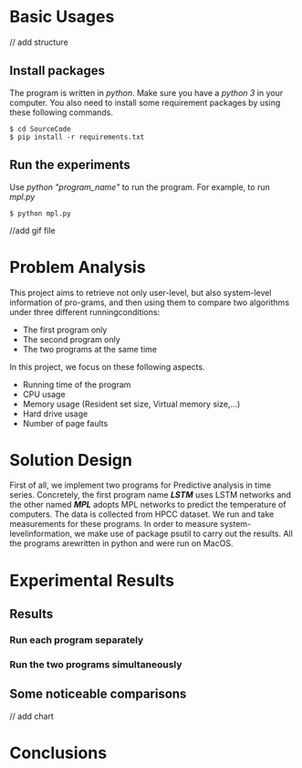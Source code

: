# Basic Usages

// add structure

## Install packages
The program is written in *python*. Make sure you have a *python 3* in your computer. You also need to install some requirement packages by using these following commands.

 

    $ cd SourceCode
    $ pip install -r requirements.txt
    
 ## Run the experiments
 Use *python "program_name"* to run the program. For example, to run *mpl.py*
 

    $ python mpl.py


//add gif file


# Problem Analysis
This project aims to retrieve not only user-level, but also system-level information of pro-grams,  and  then  using  them  to  compare  two  algorithms  under  three  different  runningconditions:
   - The first program only
   - The second program only
   - The two programs at the same time


In this project, we focus on these following aspects.
   - Running time of the program
   - CPU usage
   - Memory usage (Resident set size, Virtual memory size,...)
   - Hard drive usage
   - Number of page faults

# Solution Design
First of all, we implement two programs for Predictive analysis in time series. Concretely, the first program name ***LSTM*** uses LSTM networks and the other named ***MPL*** adopts MPL networks to predict the temperature of computers. The data is collected from HPCC dataset. We run and take measurements for these programs.  In order to measure system-levelinformation, we make use of package psutil to carry out the results.  All the programs arewritten in python and were run on MacOS.

# Experimental Results
## Results

### Run each program separately 


### Run the two programs simultaneously

## Some noticeable comparisons

// add chart

# Conclusions
